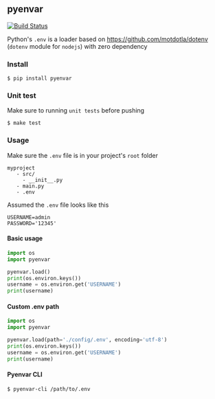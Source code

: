 ## pyenvar

[![Build Status](https://travis-ci.org/wuriyanto48/pyenvar.svg?branch=master)](https://travis-ci.org/wuriyanto48/pyenvar)


Python's `.env` is a loader based on https://github.com/motdotla/dotenv (`dotenv` module for `nodejs`) with zero dependency

### Install
```shell
$ pip install pyenvar
```

### Unit test
Make sure to running `unit tests` before pushing
```shell
$ make test
```

### Usage

Make sure the `.env` file is in your project's `root` folder
```
myproject
   - src/
     - __init__.py
   - main.py
   - .env
```

Assumed the `.env` file looks like this
```.env
USERNAME=admin
PASSWORD='12345'
```

#### Basic usage
```python
import os
import pyenvar

pyenvar.load()
print(os.environ.keys())
username = os.environ.get('USERNAME')
print(username)
```

#### Custom .env path

```python
import os
import pyenvar

pyenvar.load(path='./config/.env', encoding='utf-8')
print(os.environ.keys())
username = os.environ.get('USERNAME')
print(username)
```

#### Pyenvar CLI
```shell
$ pyenvar-cli /path/to/.env
```